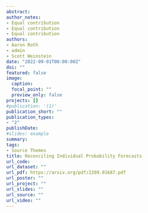```yaml
---
abstract:  
author_notes:
- Equal contribution
- Equal contribution
- Equal contribution
authors:
- Aaron Roth
- admin
- Scott Weinstein
date: "2022-09-01T00:00:00Z"
doi: ""
featured: false
image:
  caption:  
  focal_point: ""
  preview_only: false
projects: []
#publication: '(1)'
publication_short: ""
publication_types:
- "2"
publishDate: 
#slides: example
summary:  
tags:
- Source Themes
title: Reconciling Individual Probability Forecasts
url_code:  
url_dataset: ""
url_pdf: https://arxiv.org/pdf/2209.01687.pdf
url_poster: ""
url_project: ""
url_slides: ""
url_source: ""
url_video: ""
---
```


 
